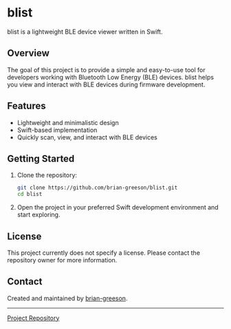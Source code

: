 # blist

blist is a lightweight BLE device viewer written in Swift.

## Overview

The goal of this project is to provide a simple and easy-to-use tool for developers working with Bluetooth Low Energy (BLE) devices. 
blist helps you view and interact with BLE devices during firmware development.

## Features

- Lightweight and minimalistic design
- Swift-based implementation
- Quickly scan, view, and interact with BLE devices

## Getting Started

1. Clone the repository:
   ```sh
   git clone https://github.com/brian-greeson/blist.git
   cd blist
   ```
2. Open the project in your preferred Swift development environment and start exploring.

## License

This project currently does not specify a license. Please contact the repository owner for more information.

## Contact

Created and maintained by [brian-greeson](https://github.com/brian-greeson).

---
[Project Repository](https://github.com/brian-greeson/blist)
